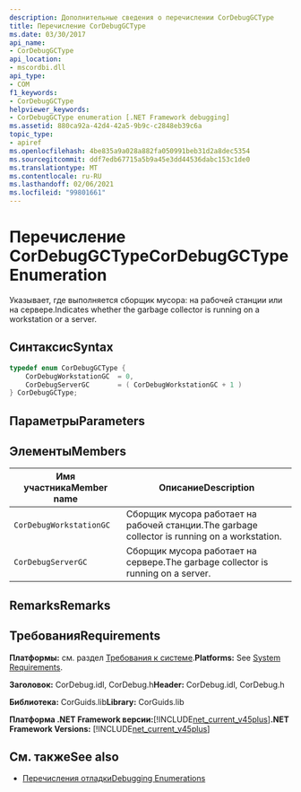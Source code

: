```yaml
---
description: Дополнительные сведения о перечислении CorDebugGCType
title: Перечисление CorDebugGCType
ms.date: 03/30/2017
api_name:
- CorDebugGCType
api_location:
- mscordbi.dll
api_type:
- COM
f1_keywords:
- CorDebugGCType
helpviewer_keywords:
- CorDebugGCType enumeration [.NET Framework debugging]
ms.assetid: 880ca92a-42d4-42a5-9b9c-c2848eb39c6a
topic_type:
- apiref
ms.openlocfilehash: 4be835a9a028a882fa050991beb31d2a8dec5354
ms.sourcegitcommit: ddf7edb67715a5b9a45e3dd44536dabc153c1de0
ms.translationtype: MT
ms.contentlocale: ru-RU
ms.lasthandoff: 02/06/2021
ms.locfileid: "99801661"
---
```

# <a name="cordebuggctype-enumeration"></a><span data-ttu-id="a2603-103">Перечисление CorDebugGCType</span><span class="sxs-lookup"><span data-stu-id="a2603-103">CorDebugGCType Enumeration</span></span>

<span data-ttu-id="a2603-104">Указывает, где выполняется сборщик мусора: на рабочей станции или на сервере.</span><span class="sxs-lookup"><span data-stu-id="a2603-104">Indicates whether the garbage collector is running on a workstation or a server.</span></span>  
  
## <a name="syntax"></a><span data-ttu-id="a2603-105">Синтаксис</span><span class="sxs-lookup"><span data-stu-id="a2603-105">Syntax</span></span>  
  
```cpp  
typedef enum CorDebugGCType {  
    CorDebugWorkstationGC  = 0,  
    CorDebugServerGC       = ( CorDebugWorkstationGC + 1 )  
} CorDebugGCType;  
```  
  
## <a name="parameters"></a><span data-ttu-id="a2603-106">Параметры</span><span class="sxs-lookup"><span data-stu-id="a2603-106">Parameters</span></span>  
  
## <a name="members"></a><span data-ttu-id="a2603-107">Элементы</span><span class="sxs-lookup"><span data-stu-id="a2603-107">Members</span></span>  
  
|<span data-ttu-id="a2603-108">Имя участника</span><span class="sxs-lookup"><span data-stu-id="a2603-108">Member name</span></span>|<span data-ttu-id="a2603-109">Описание</span><span class="sxs-lookup"><span data-stu-id="a2603-109">Description</span></span>|  
|-----------------|-----------------|  
|`CorDebugWorkstationGC`|<span data-ttu-id="a2603-110">Сборщик мусора работает на рабочей станции.</span><span class="sxs-lookup"><span data-stu-id="a2603-110">The garbage collector is running on a workstation.</span></span>|  
|`CorDebugServerGC`|<span data-ttu-id="a2603-111">Сборщик мусора работает на сервере.</span><span class="sxs-lookup"><span data-stu-id="a2603-111">The garbage collector is running on a server.</span></span>|  
  
## <a name="remarks"></a><span data-ttu-id="a2603-112">Remarks</span><span class="sxs-lookup"><span data-stu-id="a2603-112">Remarks</span></span>  
  
## <a name="requirements"></a><span data-ttu-id="a2603-113">Требования</span><span class="sxs-lookup"><span data-stu-id="a2603-113">Requirements</span></span>  

 <span data-ttu-id="a2603-114">**Платформы:** см. раздел [Требования к системе](../../get-started/system-requirements.md).</span><span class="sxs-lookup"><span data-stu-id="a2603-114">**Platforms:** See [System Requirements](../../get-started/system-requirements.md).</span></span>  
  
 <span data-ttu-id="a2603-115">**Заголовок:** CorDebug.idl, CorDebug.h</span><span class="sxs-lookup"><span data-stu-id="a2603-115">**Header:** CorDebug.idl, CorDebug.h</span></span>  
  
 <span data-ttu-id="a2603-116">**Библиотека:** CorGuids.lib</span><span class="sxs-lookup"><span data-stu-id="a2603-116">**Library:** CorGuids.lib</span></span>  
  
 <span data-ttu-id="a2603-117">**Платформа .NET Framework версии:**[!INCLUDE[net_current_v45plus](../../../../includes/net-current-v45plus-md.md)]</span><span class="sxs-lookup"><span data-stu-id="a2603-117">**.NET Framework Versions:** [!INCLUDE[net_current_v45plus](../../../../includes/net-current-v45plus-md.md)]</span></span>  
  
## <a name="see-also"></a><span data-ttu-id="a2603-118">См. также</span><span class="sxs-lookup"><span data-stu-id="a2603-118">See also</span></span>

- [<span data-ttu-id="a2603-119">Перечисления отладки</span><span class="sxs-lookup"><span data-stu-id="a2603-119">Debugging Enumerations</span></span>](debugging-enumerations.md)
